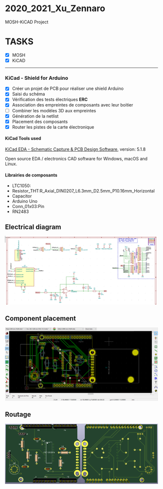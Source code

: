 # 2020_2021_Xu_Zennaro

MOSH-KiCAD Project

# TASKS

- [x] MOSH
- [x] KiCAD

---

### KiCad - Shield for Arduino

- [x] Créer un projet de PCB pour réaliser une shield Arduino
- [x] Saisi du schéma
- [x] Vérification des tests électriques **ERC**
- [x] Association des empreintes de composants avec leur boitier
- [ ] Combiner les modèles 3D aux empreintes
- [x] Génération de la netlist
- [x] Placement des composants
- [x] Router les pistes de la carte électronique

#### KiCad Tools used

[KiCad EDA - Schematic Capture & PCB Design Software](https://kicad-pcb.org/), version: 5.1.8

Open source EDA / electronics CAD software for Windows, macOS and Linux.

#### Librairies de composants

* LTC1050:
* Resistor_THT:R_Axial_DIN0207_L6.3mm_D2.5mm_P10.16mm_Horizontal
* Capacitor
* Arduino Uno
* Conn_01x03:Pin
* RN2483

## Electrical diagram

![Schematic](Images/eesch.png)

## Component placement

![Place components](Images/pcbnew.png)

## Routage

![Vue 3D](Images/3D_view.png)
